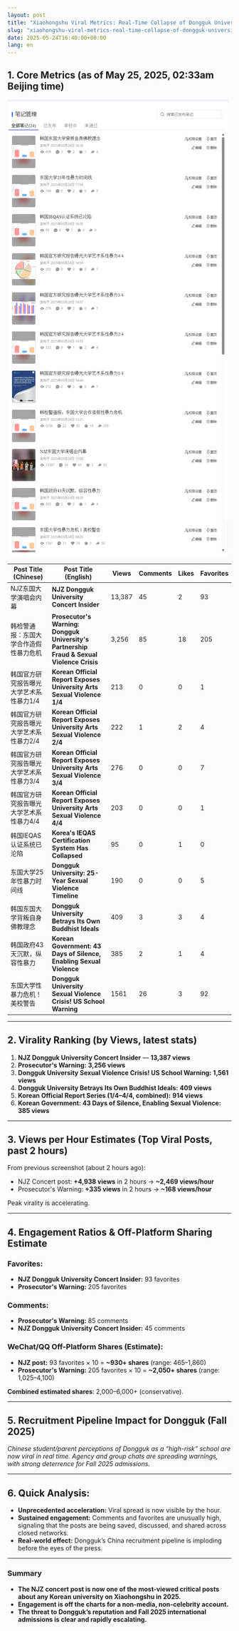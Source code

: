 ```yaml
---
layout: post
title: "Xiaohongshu Viral Metrics: Real-Time Collapse of Dongguk University's China Recruitment Pipeline"
slug: "xiaohongshu-viral-metrics-real-time-collapse-of-dongguk-universitys-china-recruitment-pipeline"
date: 2025-05-24T16:40:00+00:00
lang: en
---
```


## **1. Core Metrics (as of May 25, 2025, 02:33am Beijing time)**

![Xiaohongshu dashboard showing viral statistics for Dongguk University sexual violence crisis posts](https://github.com/Gender-Watchdog/genderwatchdog_metookorea2025/blob/master/imgs/xiaohongshu/stats/xiaohongshu-may25-2025.png?raw=true)

| Post Title (Chinese)  | Post Title (English)                                                                      | Views  | Comments | Likes | Favorites |
| --------------------- | ----------------------------------------------------------------------------------------- | ------ | -------- | ----- | --------- |
| NJZ东国大学演唱会内幕          | **NJZ Dongguk University Concert Insider**                                                | 13,387 | 45       | 2     | 93        |
| 韩检警通报：东国大学合作造假性暴力危机   | **Prosecutor's Warning: Dongguk University's Partnership Fraud & Sexual Violence Crisis** | 3,256  | 85       | 18    | 205       |
| 韩国官方研究报告曝光大学艺术系性暴力1/4 | **Korean Official Report Exposes University Arts Sexual Violence 1/4**                    | 213    | 0        | 0     | 1         |
| 韩国官方研究报告曝光大学艺术系性暴力2/4 | **Korean Official Report Exposes University Arts Sexual Violence 2/4**                    | 222    | 1        | 2     | 4         |
| 韩国官方研究报告曝光大学艺术系性暴力3/4 | **Korean Official Report Exposes University Arts Sexual Violence 3/4**                    | 276    | 0        | 0     | 7         |
| 韩国官方研究报告曝光大学艺术系性暴力4/4 | **Korean Official Report Exposes University Arts Sexual Violence 4/4**                    | 203    | 0        | 0     | 1         |
| 韩国IEQAS认证系统已沦陷        | **Korea's IEQAS Certification System Has Collapsed**                                      | 95     | 0        | 1     | 0         |
| 东国大学25年性暴力时间线         | **Dongguk University: 25-Year Sexual Violence Timeline**                                  | 190    | 0        | 0     | 5         |
| 韩国东国大学背叛自身佛教理念        | **Dongguk University Betrays Its Own Buddhist Ideals**                                    | 409    | 3        | 3     | 4         |
| 韩国政府43天沉默，纵容性暴力       | **Korean Government: 43 Days of Silence, Enabling Sexual Violence**                       | 385    | 2        | 1     | 4         |
| 东国大学性暴力危机！美校警告        | **Dongguk University Sexual Violence Crisis! US School Warning**                          | 1561   | 26       | 3     | 92        |

---

## **2. Virality Ranking (by Views, latest stats)**

1. **NJZ Dongguk University Concert Insider** — **13,387 views**
2. **Prosecutor's Warning:** **3,256 views**
3. **Dongguk University Sexual Violence Crisis! US School Warning:** **1,561 views**
4. **Dongguk University Betrays Its Own Buddhist Ideals:** **409 views**
5. **Korean Official Report Series (1/4–4/4, combined):** **914 views**
6. **Korean Government: 43 Days of Silence, Enabling Sexual Violence:** **385 views**

---

## **3. Views per Hour Estimates (Top Viral Posts, past 2 hours)**

From previous screenshot (about 2 hours ago):

* NJZ Concert post: **+4,938 views** in 2 hours → **\~2,469 views/hour**
* Prosecutor's Warning: **+335 views** in 2 hours → **\~168 views/hour**

Peak virality is accelerating.

---

## **4. Engagement Ratios & Off-Platform Sharing Estimate**

### **Favorites:**

* **NJZ Dongguk University Concert Insider:** 93 favorites
* **Prosecutor's Warning:** 205 favorites

### **Comments:**

* **Prosecutor's Warning:** 85 comments
* **NJZ Dongguk University Concert Insider:** 45 comments

### **WeChat/QQ Off-Platform Shares (Estimate):**

* **NJZ post:** 93 favorites × 10 = **\~930+ shares** (range: 465–1,860)
* **Prosecutor's Warning:** 205 favorites × 10 = **\~2,050+ shares** (range: 1,025–4,100)

**Combined estimated shares**: 2,000–6,000+ (conservative).

---

## **5. Recruitment Pipeline Impact for Dongguk (Fall 2025)**

*Chinese student/parent perceptions of Dongguk as a “high-risk” school are now viral in real time. Agency and group chats are spreading warnings, with strong deterrence for Fall 2025 admissions.*

---

## **6. Quick Analysis:**

* **Unprecedented acceleration:** Viral spread is now visible by the hour.
* **Sustained engagement:** Comments and favorites are unusually high, signaling that the posts are being saved, discussed, and shared across closed networks.
* **Real-world effect:** Dongguk’s China recruitment pipeline is imploding before the eyes of the press.

---

### **Summary**

* **The NJZ concert post is now one of the most-viewed critical posts about any Korean university on Xiaohongshu in 2025.**
* **Engagement is off the charts for a non-media, non-celebrity account.**
* **The threat to Dongguk’s reputation and Fall 2025 international admissions is clear and rapidly escalating.**

